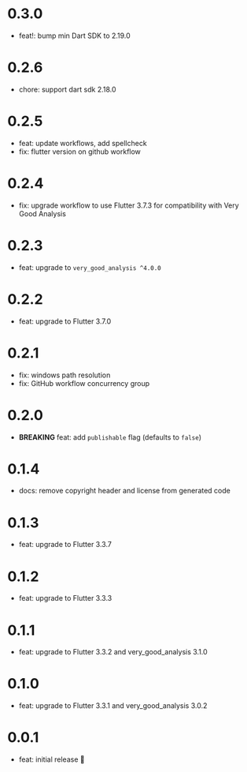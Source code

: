 # 0.3.0

- feat!: bump min Dart SDK to 2.19.0

# 0.2.6

- chore: support dart sdk 2.18.0

# 0.2.5

- feat: update workflows, add spellcheck
- fix: flutter version on github workflow

# 0.2.4

- fix: upgrade workflow to use Flutter 3.7.3 for compatibility with Very Good Analysis

# 0.2.3

- feat: upgrade to `very_good_analysis ^4.0.0`

# 0.2.2

- feat: upgrade to Flutter 3.7.0

# 0.2.1

- fix: windows path resolution
- fix: GitHub workflow concurrency group

# 0.2.0

- **BREAKING** feat: add `publishable` flag (defaults to `false`)

# 0.1.4

- docs: remove copyright header and license from generated code

# 0.1.3

- feat: upgrade to Flutter 3.3.7

# 0.1.2

- feat: upgrade to Flutter 3.3.3

# 0.1.1

- feat: upgrade to Flutter 3.3.2 and very_good_analysis 3.1.0

# 0.1.0

- feat: upgrade to Flutter 3.3.1 and very_good_analysis 3.0.2

# 0.0.1

- feat: initial release 🎉
